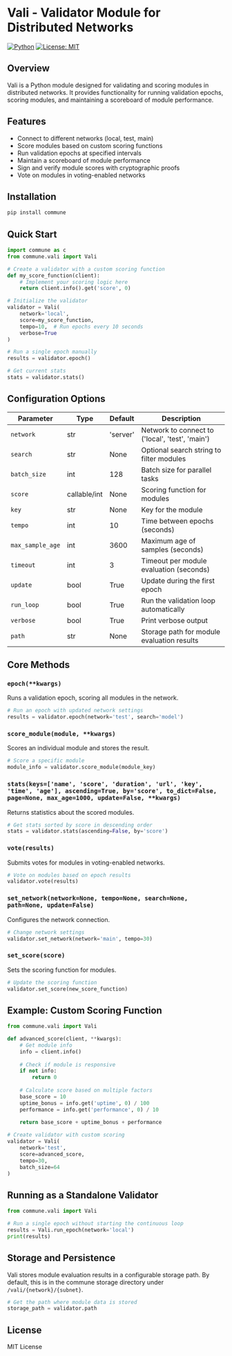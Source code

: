 
# Vali - Validator Module for Distributed Networks

[![Python](https://img.shields.io/badge/python-3.7+-blue.svg)](https://www.python.org/downloads/)
[![License: MIT](https://img.shields.io/badge/License-MIT-yellow.svg)](https://opensource.org/licenses/MIT)

## Overview

Vali is a Python module designed for validating and scoring modules in distributed networks. It provides functionality for running validation epochs, scoring modules, and maintaining a scoreboard of module performance.

## Features

- Connect to different networks (local, test, main)
- Score modules based on custom scoring functions
- Run validation epochs at specified intervals
- Maintain a scoreboard of module performance
- Sign and verify module scores with cryptographic proofs
- Vote on modules in voting-enabled networks

## Installation

```bash
pip install commune
```

## Quick Start

```python
import commune as c
from commune.vali import Vali

# Create a validator with a custom scoring function
def my_score_function(client):
    # Implement your scoring logic here
    return client.info().get('score', 0)

# Initialize the validator
validator = Vali(
    network='local',
    score=my_score_function,
    tempo=10,  # Run epochs every 10 seconds
    verbose=True
)

# Run a single epoch manually
results = validator.epoch()

# Get current stats
stats = validator.stats()
```

## Configuration Options

| Parameter | Type | Default | Description |
|-----------|------|---------|-------------|
| `network` | str | 'server' | Network to connect to ('local', 'test', 'main') |
| `search` | str | None | Optional search string to filter modules |
| `batch_size` | int | 128 | Batch size for parallel tasks |
| `score` | callable/int | None | Scoring function for modules |
| `key` | str | None | Key for the module |
| `tempo` | int | 10 | Time between epochs (seconds) |
| `max_sample_age` | int | 3600 | Maximum age of samples (seconds) |
| `timeout` | int | 3 | Timeout per module evaluation (seconds) |
| `update` | bool | True | Update during the first epoch |
| `run_loop` | bool | True | Run the validation loop automatically |
| `verbose` | bool | True | Print verbose output |
| `path` | str | None | Storage path for module evaluation results |

## Core Methods

### `epoch(**kwargs)`
Runs a validation epoch, scoring all modules in the network.

```python
# Run an epoch with updated network settings
results = validator.epoch(network='test', search='model')
```

### `score_module(module, **kwargs)`
Scores an individual module and stores the result.

```python
# Score a specific module
module_info = validator.score_module(module_key)
```

### `stats(keys=['name', 'score', 'duration', 'url', 'key', 'time', 'age'], ascending=True, by='score', to_dict=False, page=None, max_age=1000, update=False, **kwargs)`
Returns statistics about the scored modules.

```python
# Get stats sorted by score in descending order
stats = validator.stats(ascending=False, by='score')
```

### `vote(results)`
Submits votes for modules in voting-enabled networks.

```python
# Vote on modules based on epoch results
validator.vote(results)
```

### `set_network(network=None, tempo=None, search=None, path=None, update=False)`
Configures the network connection.

```python
# Change network settings
validator.set_network(network='main', tempo=30)
```

### `set_score(score)`
Sets the scoring function for modules.

```python
# Update the scoring function
validator.set_score(new_score_function)
```

## Example: Custom Scoring Function

```python
from commune.vali import Vali

def advanced_score(client, **kwargs):
    # Get module info
    info = client.info()
    
    # Check if module is responsive
    if not info:
        return 0
    
    # Calculate score based on multiple factors
    base_score = 10
    uptime_bonus = info.get('uptime', 0) / 100
    performance = info.get('performance', 0) / 10
    
    return base_score + uptime_bonus + performance

# Create validator with custom scoring
validator = Vali(
    network='test',
    score=advanced_score,
    tempo=30,
    batch_size=64
)
```

## Running as a Standalone Validator

```python
from commune.vali import Vali

# Run a single epoch without starting the continuous loop
results = Vali.run_epoch(network='local')
print(results)
```

## Storage and Persistence

Vali stores module evaluation results in a configurable storage path. By default, this is in the commune storage directory under `/vali/{network}/{subnet}`.

```python
# Get the path where module data is stored
storage_path = validator.path
```

## License

MIT License
